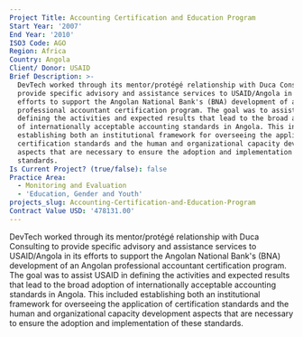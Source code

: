 ```yaml
---
Project Title: Accounting Certification and Education Program
Start Year: '2007'
End Year: '2010'
ISO3 Code: AGO
Region: Africa
Country: Angola
Client/ Donor: USAID
Brief Description: >-
  DevTech worked through its mentor/protégé relationship with Duca Consulting to
  provide specific advisory and assistance services to USAID/Angola in its
  efforts to support the Angolan National Bank's (BNA) development of an Angolan
  professional accountant certification program. The goal was to assist USAID in
  defining the activities and expected results that lead to the broad adoption
  of internationally acceptable accounting standards in Angola. This included
  establishing both an institutional framework for overseeing the application of
  certification standards and the human and organizational capacity development
  aspects that are necessary to ensure the adoption and implementation of these
  standards.
Is Current Project? (true/false): false
Practice Area:
  - Monitoring and Evaluation
  - 'Education, Gender and Youth'
projects_slug: Accounting-Certification-and-Education-Program
Contract Value USD: '478131.00'
---
```

DevTech worked through its mentor/protégé relationship with Duca Consulting to provide specific advisory and assistance services to USAID/Angola in its efforts to support the Angolan National Bank's (BNA) development of an Angolan professional accountant certification program. The goal was to assist USAID in defining the activities and expected results that lead to the broad adoption of internationally acceptable accounting standards in Angola. This included establishing both an institutional framework for overseeing the application of certification standards and the human and organizational capacity development aspects that are necessary to ensure the adoption and implementation of these standards.